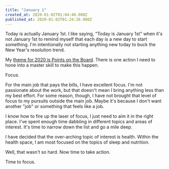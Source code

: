 ```yaml
---
title: "January 1"
created_at: 2020-01-02T01:04:40.000Z
published_at: 2020-01-02T01:24:26.000Z
---
```

Today is actually January 1st. I like saying, "Today is January 1st" when it's not January 1st to remind myself that each day is a new day to start something. I'm intentionally not starting anything new today to buck the New Year's resolution trend.

My [theme for 2020 is Points on the Board](https://200wordsaday.com/words/my-theme-for-2020-points-on-the-board-334455e076f491ef75). There is one action I need to hone into a master skill to make this happen.

Focus.

For the main job that pays the bills, I have excellent focus. I'm not passionate about the work, but that doesn't mean I bring anything less than my best effort. For some reason, though, I have not brought that level of focus to my pursuits outside the main job. Maybe it's because I don't want another "job" or something that feels like a job. 

I know how to fire up the laser of focus, I just need to aim it in the right place. I've spent enough time dabbling in different topics and areas of interest. It's time to narrow down the list and go a mile deep. 

I have decided that the over-arching topic of interest is health. Within the health space, I am most focused on the topics of sleep and nutrition. 

Well, that wasn't so hard. Now time to take action.

Time to focus.
